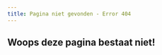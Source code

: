 ```yaml
---
title: Pagina niet gevonden - Error 404
---
```


<h2 class="text-center">Woops deze pagina bestaat niet!</h2>
